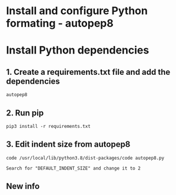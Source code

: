 # Install and configure Python formating - autopep8

# Install Python dependencies

## 1. Create a requirements.txt file and add the dependencies
```
autopep8
```

## 2. Run pip
```
pip3 install -r requirements.txt
```

## 3. Edit indent size from autopep8
```
code /usr/local/lib/python3.8/dist-packages/code autopep8.py

Search for "DEFAULT_INDENT_SIZE" and change it to 2
```

## New info